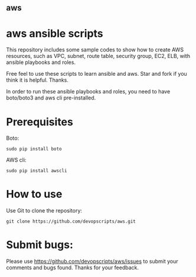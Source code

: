 ## aws
aws ansible scripts
==============

This repository includes some sample codes to show how to create AWS resources, such as VPC, subnet, route table, security group, EC2, ELB, with ansible playbooks and roles.

Free feel to use these scripts to learn ansible and aws. Star and fork if you think it is helpful. Thanks.

In order to run these ansible playbooks and roles, you need to have boto/boto3 and aws cli pre-installed. 
# Prerequisites
Boto: 
```
sudo pip install boto
```
AWS cli:
```
sudo pip install awscli
```

# How to use
Use Git to clone the repository:
```
git clone https://github.com/devopscripts/aws.git
```

# Submit bugs:
Please use https://github.com/devopscripts/aws/issues to submit your comments and bugs found. Thanks for your feedback.
